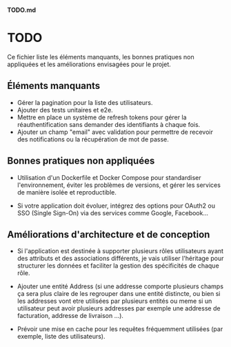 **TODO.md**

# TODO

Ce fichier liste les éléments manquants, les bonnes pratiques non appliquées et les améliorations envisagées pour le projet.

## Éléments manquants

- Gérer la pagination pour la liste des utilisateurs.
- Ajouter des tests unitaires et e2e.
- Mettre en place un système de refresh tokens pour gérer la réauthentification sans demander des identifiants à chaque fois.
- Ajouter un champ "email" avec validation pour permettre de recevoir des notifications ou la récupération de mot de passe.

## Bonnes pratiques non appliquées
- Utilisation d'un Dockerfile et Docker Compose pour standardiser l'environnement, éviter les problèmes de versions, et gérer les services de manière isolée et reproductible.

- Si votre application doit évoluer, intégrez des options pour OAuth2 ou SSO (Single Sign-On) via des services comme Google, Facebook...

## Améliorations d'architecture et de conception

- Si l'application est destinée à supporter plusieurs rôles utilisateurs ayant des attributs et des associations différents, je vais utiliser l'héritage pour structurer les données et faciliter la gestion des spécificités de chaque rôle.

- Ajouter une entité Address (si une addresse comporte plusieurs champs ça sera plus claire de les regrouper dans une entité distincte, ou bien si les addresses vont etre utilisées par plusieurs entités ou meme si un utilisateur peut avoir plusieurs addresses par exemple une addresse de facturation, addresse de livraison ...).

- Prévoir une mise en cache pour les requêtes fréquemment utilisées (par exemple, liste des utilisateurs).
